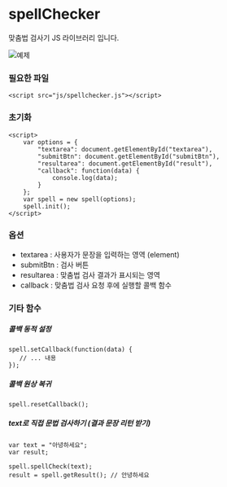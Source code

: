 # spellChecker
맞춤법 검사기 JS 라이브러리 입니다.

![예제](./img/index.png)

### 필요한 파일
```
<script src="js/spellchecker.js"></script>
```

### 초기화
```
<script>
    var options = {
        "textarea": document.getElementById("textarea"),
        "submitBtn": document.getElementById("submitBtn"),
        "resultarea": document.getElementById("result"),
        "callback": function(data) {
            console.log(data);
        }
    };
    var spell = new spell(options);
    spell.init();
</script>
```

### 옵션
- textarea : 사용자가 문장을 입력하는 영역 (element)
- submitBtn : 검사 버튼
- resultarea : 맞춤법 검사 결과가 표시되는 영역
- callback : 맞춤법 검사 요청 후에 실행할 콜백 함수


### 기타 함수

##### 콜백 동적 설정
```
spell.setCallback(function(data) {
   // ... 내용
});
```

##### 콜백 원상 복귀
```
spell.resetCallback();
```

##### text로 직접 문법 검사하기 (결과 문장 리턴 받기)
```
var text = "아녕하세요";
var result;

spell.spellCheck(text);
result = spell.getResult(); // 안녕하세요
```
